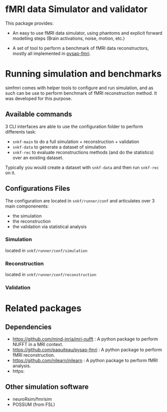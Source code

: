 # fMRI data Simulator  and validator

This package provides:
 - An easy to use fMRI data simulator, using phantoms and explicit forward modelling steps (Brain activations, noise, motion, etc.)
 
 - A set of tool to perform a benchmark of fMRI data reconstructors, mostly all implemented in [pysap-fmri](https://github.com/paquiteau/pysap-fmri). 
 
 
 
 

# Running simulation and benchmarks 

simfmri comes with helper tools to configure and run simulation, and as such can be use to perform benchmark of fMRI reconstruction method.  It was developed for this purpose. 


## Available commands 

3 CLI interfaces are able to use the configuration folder to perform differents task: 
 - `snkf-main` to do a full simulation + reconstruction + validation 
 - `snkf-data` to generate a dataset of simulation
 - `snkf-rec` to evaluate reconstructions methods (and do the statistics) over an existing dataset. 
 
 Typically you would create a dataset with `snkf-data` and then run `snkf-rec` on it.
 

## Configurations Files
The configuration  are located in `snkf/runner/conf` and articulates over 3 main componenents: 
- the simulation
- the reconstruction
- the validation via statistical analysis

### Simulation 
located in `snkf/runner/conf/simulation`
### Reconstruction
located in `snkf/runner/conf/reconstruction`

### Validation


# Related packages 
## Dependencies
- https://github.com/mind-inria/mri-nufft : A python package to perform NUFFT in a MRI context.
- https://github.com/paquiteau/pysap-fmri : A python package to perform fMRI reconstruction.
- https://github.com/nilearn/nilearn : A python package to perform fMRI analysis.
- https:

## Other simulation software
 - neuroRsim/fmrisim 
 - POSSUM (from FSL)
 

